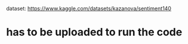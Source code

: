 dataset: https://www.kaggle.com/datasets/kazanova/sentiment140
# has to be uploaded to run the code
